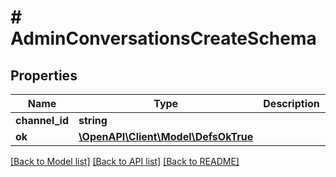 # # AdminConversationsCreateSchema

## Properties

Name | Type | Description | Notes
------------ | ------------- | ------------- | -------------
**channel_id** | **string** |  | [optional]
**ok** | [**\OpenAPI\Client\Model\DefsOkTrue**](DefsOkTrue.md) |  |

[[Back to Model list]](../../README.md#models) [[Back to API list]](../../README.md#endpoints) [[Back to README]](../../README.md)
